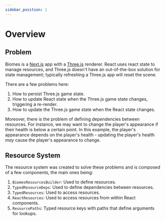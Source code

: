 ```yaml
---
sidebar_position: 1
---
```


# Overview

## Problem

Biomes is a [Next.js](https://nextjs.org/) app with a [Three.js](https://threejs.org/) renderer.
React uses react state to manage resources, and Three.js doesn't have an out-of-the-box solution for state management;
typically refreshing a Three.js app will reset the scene.

There are a few problems here:

1. How to persist Three.js game state.
2. How to update React state when the Three.js game state changes, triggering a re-render.
3. How to update the Three.js game state when the React state changes.

Moreover, there is the problem of defining dependencies between resources. For instance, we may want to change
the player's appearance if their health is below a certain point. In this example, the player's appearance
depends on the player's health - updating the player's health _may_ cause the player's appearance to change.

## Resource System

The resource system was created to solve these problems and is composed of a few components, the main ones being:

1. `BiomesResourcesBuilder`: Used to define resources.
2. `TypedResourceDeps`: Used to define dependencies between resources.
3. `TypedResources`: Used to access resources.
4. `ReactResources`: Used to access resources from within React components.
5. `ResourcePaths`: Typed resource keys with paths that define arguments for lookups.

